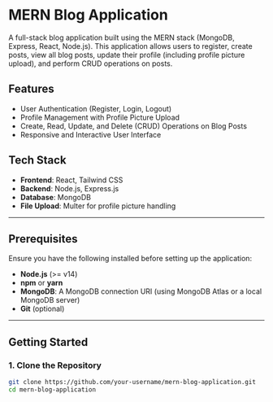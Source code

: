 # MERN Blog Application

A full-stack blog application built using the MERN stack (MongoDB, Express, React, Node.js). This application allows users to register, create posts, view all blog posts, update their profile (including profile picture upload), and perform CRUD operations on posts.

## Features

- User Authentication (Register, Login, Logout)
- Profile Management with Profile Picture Upload
- Create, Read, Update, and Delete (CRUD) Operations on Blog Posts
- Responsive and Interactive User Interface

## Tech Stack

- **Frontend**: React, Tailwind CSS
- **Backend**: Node.js, Express.js
- **Database**: MongoDB
- **File Upload**: Multer for profile picture handling

---

## Prerequisites

Ensure you have the following installed before setting up the application:

- **Node.js** (>= v14)
- **npm** or **yarn**
- **MongoDB**: A MongoDB connection URI (using MongoDB Atlas or a local MongoDB server)
- **Git** (optional)

---

## Getting Started

### 1. Clone the Repository

```bash
git clone https://github.com/your-username/mern-blog-application.git
cd mern-blog-application
